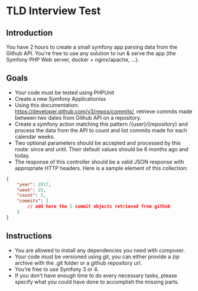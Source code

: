 # TLD Interview Test

## Introduction

You have 2 hours to create a small symfony app parsing data from the Github API.
You're free to use any solution to run & serve the app (the Symfony PHP Web server, docker + nginx/apache, ...).

## Goals

* Your code must be tested using PHPUnit
* Create a new Symfony Applicationiss
* Using this documentation: https://developer.github.com/v3/repos/commits/, retrieve commits made between two dates from Github API on a repository.
* Create a symfony action matching this pattern /{user}/{repository} and process the data from the API to count and list commits made for each calendar weeks.
* Two optional parameters should be accepted and processed by this route: since and until. Their default values should be 6 months ago and today.
* The response of this controller should be a valid JSON response with appropriate HTTP headers. Here is a sample element of this collection:
```json
{
    "year": 2017,
    "week": 25,
    "count": 5,
    "commits": [
        // add here the 5 commit objects retrieved from github
    ]
}
```

## Instructions

* You are allowed to install any dependencies you need with composer.
* Your code must be versioned using git, you can either provide a zip archive with the .git folder or a github repository url.
* You're free to use Symfony 3 or 4.
* If you don't have enough time to do every necessary tasks, please specify what you could have done to accomplish the missing parts.
